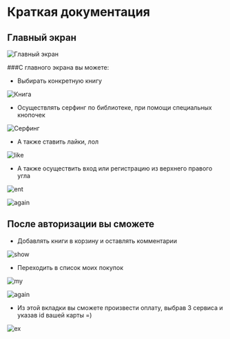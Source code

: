 # Краткая документация

## Главный экран
![Главный экран](http://puu.sh/90lOY.jpg)

###С главного экрана вы можете:
* Выбирать конкретную книгу

![Книга](http://puu.sh/90lPP.jpg)

* Осуществлять серфинг по библиотеке, при помощи специальных кнопочек
 
![Серфинг](http://puu.sh/90lY0.png)

* А также ставить лайки, лол

![like](http://puu.sh/90m7K.jpg)

* А также осуществить вход или регистрацию из верхнего правого угла

![ent](http://puu.sh/90mg0.jpg)

![again](http://puu.sh/90mhc.png)

## После авторизации вы сможете
* Добавлять книги в корзину и оставлять комментарии

![show](http://puu.sh/90mlu.jpg)

* Переходить в список моих покупок

![my](http://puu.sh/90mrv.png)

![again](http://puu.sh/90msW.jpg)

* Из этой вкладки вы сможете произвести оплату, выбрав 3 сервиса и указав id вашей карты =)

![ex](http://puu.sh/90mwF.png)

